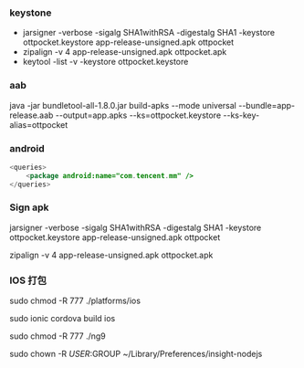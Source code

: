 ### keystone

- jarsigner -verbose -sigalg SHA1withRSA -digestalg SHA1 -keystore ottpocket.keystore app-release-unsigned.apk ottpocket
- zipalign -v 4 app-release-unsigned.apk ottpocket.apk
- keytool -list -v -keystore ottpocket.keystore

### aab

java -jar bundletool-all-1.8.0.jar build-apks --mode universal --bundle=app-release.aab --output=app.apks --ks=ottpocket.keystore --ks-key-alias=ottpocket

### android

```java
<queries>
    <package android:name="com.tencent.mm" />
</queries>
```

### Sign apk

jarsigner -verbose -sigalg SHA1withRSA -digestalg SHA1 -keystore ottpocket.keystore app-release-unsigned.apk ottpocket

zipalign -v 4 app-release-unsigned.apk ottpocket.apk

### IOS 打包

sudo chmod -R 777 ./platforms/ios

sudo ionic cordova build ios

sudo chmod -R 777 ./ng9

sudo chown -R $USER:$GROUP ~/Library/Preferences/insight-nodejs
